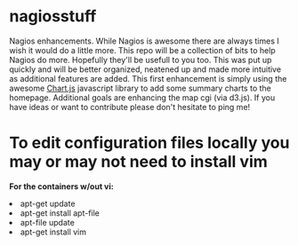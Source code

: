 # nagiosstuff
Nagios enhancements.  While Nagios is awesome there are always times I wish it would do a little more.  This repo will be a collection of bits to help Nagios do more.  Hopefully they'll be usefull to you too.  This was put up quickly and will be better organized, neatened up and made more intuitive as additional features are added.  This first enhancement is simply using the awesome <a href="http://www.chartjs.org">Chart.js</a> javascript library to add some summary charts to the homepage.  Additional goals are enhancing the map cgi (via d3.js).  If you have ideas or want to contribute please don't hesitate to ping me!

# To edit configuration files locally you may or may not need to install vim
<b>For the containers w/out vi:</b>
<li>apt-get update
<li>apt-get install apt-file
<li>apt-file update
<li>apt-get install vim
